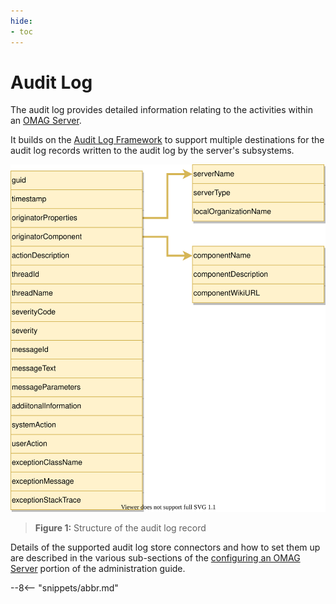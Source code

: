 ```yaml
---
hide:
- toc
---
```


<!-- SPDX-License-Identifier: CC-BY-4.0 -->
<!-- Copyright Contributors to the Egeria project. -->

# Audit Log

The audit log provides detailed information relating to the activities within an [OMAG Server](omag-server.md).

It builds on the [Audit Log Framework](/egeria-docs/frameworks/alf) to support multiple destinations for the audit log records written to the audit log by the server's subsystems.

![Figure 1](audit-log-record-structure.svg)
> **Figure 1:** Structure of the audit log record

Details of the supported audit log store connectors and how to set them up are described in the various sub-sections of the [configuring an OMAG Server](/egeria-docs/guides/admin/servers) portion of the administration guide.

--8<-- "snippets/abbr.md"
